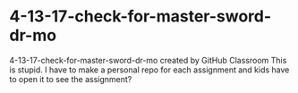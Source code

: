 # 4-13-17-check-for-master-sword-dr-mo
4-13-17-check-for-master-sword-dr-mo created by GitHub Classroom
This is stupid. I have to make a personal repo for each assignment and kids have to open it to see the assignment?
